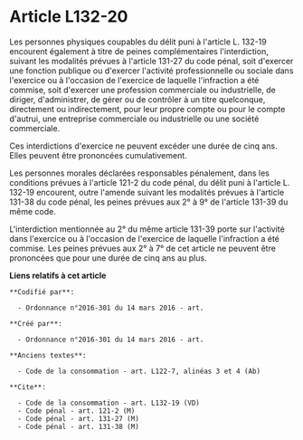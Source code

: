 # Article L132-20

Les personnes physiques coupables du délit puni à l'article L. 132-19 encourent également à titre de peines complémentaires
l'interdiction, suivant les modalités prévues à l'article 131-27 du code pénal, soit d'exercer une fonction publique ou
d'exercer l'activité professionnelle ou sociale dans l'exercice ou à l'occasion de l'exercice de laquelle l'infraction a été
commise, soit d'exercer une profession commerciale ou industrielle, de diriger, d'administrer, de gérer ou de contrôler à un
titre quelconque, directement ou indirectement, pour leur propre compte ou pour le compte d'autrui, une entreprise
commerciale ou industrielle ou une société commerciale. 

Ces interdictions d'exercice ne peuvent excéder une durée de cinq ans. Elles peuvent être prononcées cumulativement. 

Les personnes morales déclarées responsables pénalement, dans les conditions prévues à l'article 121-2 du code pénal, du
délit puni à l'article L. 132-19 encourent, outre l'amende suivant les modalités prévues à l'article 131-38 du code pénal,
les peines prévues aux 2° à 9° de l'article 131-39 du même code. 

L'interdiction mentionnée au 2° du même article 131-39 porte sur l'activité dans l'exercice ou à l'occasion de l'exercice de
laquelle l'infraction a été commise. Les peines prévues aux 2° à 7° de cet article ne peuvent être prononcées que pour une
durée de cinq ans au plus.

**Liens relatifs à cet article**

	**Codifié par**:

	  - Ordonnance n°2016-301 du 14 mars 2016 - art.

	**Créé par**:

	  - Ordonnance n°2016-301 du 14 mars 2016 - art.

	**Anciens textes**:

	  - Code de la consommation - art. L122-7, alinéas 3 et 4 (Ab)

	**Cite**:

	  - Code de la consommation - art. L132-19 (VD)
	  - Code pénal - art. 121-2 (M)
	  - Code pénal - art. 131-27 (M)
	  - Code pénal - art. 131-38 (M)
